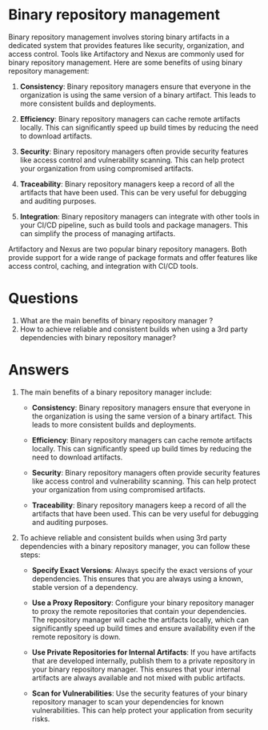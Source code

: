 # Binary repository management
Binary repository management involves storing binary artifacts in a dedicated system that provides features like security, organization, and access control. Tools like Artifactory and Nexus are commonly used for binary repository management. Here are some benefits of using binary repository management:

1. **Consistency**: Binary repository managers ensure that everyone in the organization is using the same version of a binary artifact. This leads to more consistent builds and deployments.

2. **Efficiency**: Binary repository managers can cache remote artifacts locally. This can significantly speed up build times by reducing the need to download artifacts.

3. **Security**: Binary repository managers often provide security features like access control and vulnerability scanning. This can help protect your organization from using compromised artifacts.

4. **Traceability**: Binary repository managers keep a record of all the artifacts that have been used. This can be very useful for debugging and auditing purposes.

5. **Integration**: Binary repository managers can integrate with other tools in your CI/CD pipeline, such as build tools and package managers. This can simplify the process of managing artifacts.

Artifactory and Nexus are two popular binary repository managers. Both provide support for a wide range of package formats and offer features like access control, caching, and integration with CI/CD tools.
# Questions
1. What are the main benefits of binary repository manager ?
2. How to achieve reliable and consistent builds when using a 3rd party dependencies with binary repository manager?
# Answers
1. The main benefits of a binary repository manager include:

    - **Consistency**: Binary repository managers ensure that everyone in the organization is using the same version of a binary artifact. This leads to more consistent builds and deployments.

    - **Efficiency**: Binary repository managers can cache remote artifacts locally. This can significantly speed up build times by reducing the need to download artifacts.

    - **Security**: Binary repository managers often provide security features like access control and vulnerability scanning. This can help protect your organization from using compromised artifacts.

    - **Traceability**: Binary repository managers keep a record of all the artifacts that have been used. This can be very useful for debugging and auditing purposes.

2. To achieve reliable and consistent builds when using 3rd party dependencies with a binary repository manager, you can follow these steps:

    - **Specify Exact Versions**: Always specify the exact versions of your dependencies. This ensures that you are always using a known, stable version of a dependency.

    - **Use a Proxy Repository**: Configure your binary repository manager to proxy the remote repositories that contain your dependencies. The repository manager will cache the artifacts locally, which can significantly speed up build times and ensure availability even if the remote repository is down.

    - **Use Private Repositories for Internal Artifacts**: If you have artifacts that are developed internally, publish them to a private repository in your binary repository manager. This ensures that your internal artifacts are always available and not mixed with public artifacts.

    - **Scan for Vulnerabilities**: Use the security features of your binary repository manager to scan your dependencies for known vulnerabilities. This can help protect your application from security risks.